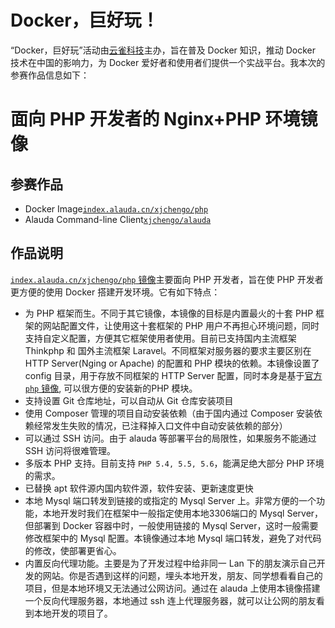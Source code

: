 # Docker，巨好玩！

“Docker，巨好玩”活动由[云雀科技](https://www.alauda.cn/)主办，旨在普及 Docker 知识，推动 Docker 技术在中国的影响力，为 Docker 爱好者和使用者们提供一个实战平台。我本次的参赛作品信息如下：

# 面向 PHP 开发者的 Nginx+PHP 环境镜像

## 参赛作品

-	Docker Image[`index.alauda.cn/xjchengo/php`](https://github.com/xjchengo/docker-nginx-php)
-	Alauda Command-line Client[`xjchengo/alauda`](https://github.com/xjchengo/alauda-php)

## 作品说明

[`index.alauda.cn/xjchengo/php` 镜像](https://github.com/xjchengo/docker-nginx-php)主要面向 PHP 开发者，旨在使 PHP 开发者更方便的使用 Docker 搭建开发环境。它有如下特点：

- 为 PHP 框架而生。不同于其它镜像，本镜像的目标是内置最火的十套 PHP 框架的网站配置文件，让使用这十套框架的 PHP 用户不再担心环境问题，同时支持自定义配置，方便其它框架使用者使用。目前已支持国内主流框架 Thinkphp 和 国外主流框架 Laravel。不同框架对服务器的要求主要区别在 HTTP Server(Nging or Apache) 的配置和 PHP 模块的依赖。本镜像设置了 config 目录，用于存放不同框架的 HTTP Server 配置，同时本身是基于[官方 `php` 镜像](https://github.com/docker-library/docs/tree/master/php), 可以很方便的安装新的PHP 模块。
- 支持设置 Git 仓库地址，可以自动从 Git 仓库安装项目
- 使用 Composer 管理的项目自动安装依赖（由于国内通过 Composer 安装依赖经常发生失败的情况，已注释掉入口文件中自动安装依赖的部分）
- 可以通过 SSH 访问。由于 alauda 等部署平台的局限性，如果服务不能通过 SSH 访问将很难管理。
- 多版本 PHP 支持。目前支持 `PHP 5.4, 5.5, 5.6`，能满足绝大部分 PHP 环境的需求。
- 已替换 apt 软件源内国内软件源，软件安装、更新速度更快
- 本地 Mysql 端口转发到链接的或指定的 Mysql Server 上。非常方便的一个功能，本地开发时我们在框架中一般指定使用本地3306端口的 Mysql Server，但部署到 Docker 容器中时，一般使用链接的 Mysql Server，这时一般需要修改框架中的 Mysql 配置。本镜像通过本地 Mysql 端口转发，避免了对代码的修改，使部署更省心。
- 内置反向代理功能。主要是为了开发过程中给非同一 Lan 下的朋友演示自己开发的网站。你是否遇到这样的问题，埋头本地开发，朋友、同学想看看自己的项目，但是本地环境又无法通过公网访问。通过在 alauda 上使用本镜像搭建一个反向代理服务器，本地通过 ssh 连上代理服务器，就可以让公网的朋友看到本地开发的项目了。
